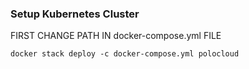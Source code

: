 ### Setup Kubernetes Cluster

FIRST CHANGE PATH IN docker-compose.yml FILE
```
docker stack deploy -c docker-compose.yml polocloud
```

